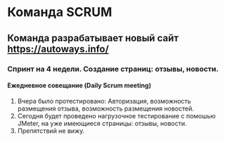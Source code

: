 # Команда SCRUM 
## Команда разрабатывает новый сайт https://autoways.info/ 
### Спринт на 4 недели. Создание страниц: отзывы, новости.
####  Ежедневное совещание (Daily Scrum meeting) 

1. Вчера было протестировано: Авторизация, возможность размещения отзыва, возможность размещения новостей. 
2. Сегодня будет проведено нагрузочное тестирование с помошью JMeter, на уже имеющиеся страницы: отзывы, новости.
3. Препятствий не вижу.